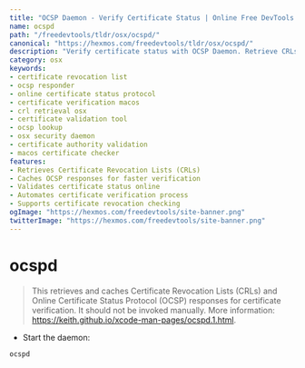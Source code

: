 ```yaml
---
title: "OCSP Daemon - Verify Certificate Status | Online Free DevTools by Hexmos"
name: ocspd
path: "/freedevtools/tldr/osx/ocspd/"
canonical: "https://hexmos.com/freedevtools/tldr/osx/ocspd/"
description: "Verify certificate status with OCSP Daemon. Retrieve CRLs and OCSP responses for robust certificate validation. Free online tool, no registration required."
category: osx
keywords:
- certificate revocation list
- ocsp responder
- online certificate status protocol
- certificate verification macos
- crl retrieval osx
- certificate validation tool
- ocsp lookup
- osx security daemon
- certificate authority validation
- macos certificate checker
features:
- Retrieves Certificate Revocation Lists (CRLs)
- Caches OCSP responses for faster verification
- Validates certificate status online
- Automates certificate verification process
- Supports certificate revocation checking
ogImage: "https://hexmos.com/freedevtools/site-banner.png"
twitterImage: "https://hexmos.com/freedevtools/site-banner.png"
---
```


# ocspd

> This retrieves and caches Certificate Revocation Lists (CRLs) and Online Certificate Status Protocol (OCSP) responses for certificate verification.
> It should not be invoked manually.
> More information: <https://keith.github.io/xcode-man-pages/ocspd.1.html>.

- Start the daemon:

`ocspd`
